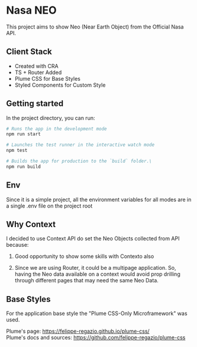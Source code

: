 # Nasa NEO

This project aims to show Neo (Near Earth Object) from the Official Nasa API.

## Client Stack

- Created with CRA
- TS + Router Added
- Plume CSS for Base Styles
- Styled Components for Custom Style

## Getting started

In the project directory, you can run:

```bash
# Runs the app in the development mode
npm run start
```

```bash
# Launches the test runner in the interactive watch mode
npm test
```

```bash
# Builds the app for production to the `build` folder.\
npm run build
```

## Env

Since it is a simple project, all the environment variables for all modes are in a single .env file on the project root

## Why Context

I decided to use Context API do set the Neo Objects collected from API because:

1. Good opportunity to show some skills with Contexto also

2. Since we are using Router, it could be a multipage application. So, having the Neo data available on a context would avoid prop drilling through different pages that may need the same Neo Data.

## Base Styles

For the application base style the "Plume CSS-Only Microframework" was used.  

Plume's page: https://felippe-regazio.github.io/plume-css/  
Plume's docs and sources: https://github.com/felippe-regazio/plume-css
